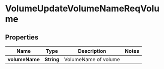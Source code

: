 # VolumeUpdateVolumeNameReqVolume

## Properties
Name | Type | Description | Notes
------------ | ------------- | ------------- | -------------
**volumeName** | **String** | VolumeName of volume | 
